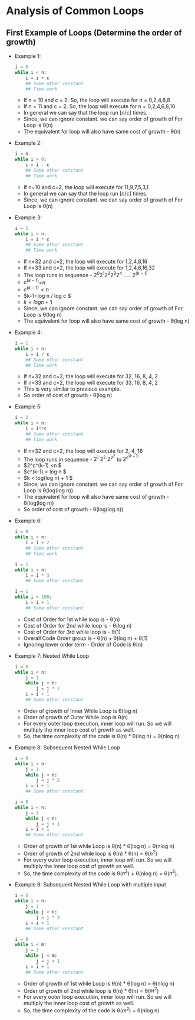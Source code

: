 # **Analysis of Common Loops**  

## First Example of Loops (Determine the order of growth)  
- Example 1:
    ```Python
    i = 0
    while i < n:
        i = i + c
        ## Some other constant
        ## Time work
    ```
    - If n = 10 and c = 2. So, the loop will execute for n = 0,2,4,6,8
    - If n = 11 and c = 2. So, the loop will execute for n = 0,2,4,6,8,10
    - In general we can say that the loop run $[n/c]$ times.
    - Since, we can ignore constant. we can say order of growth of For Loop is θ(n)
    - The equivalent for loop will also have same cost of growth - θ(n)
 
- Example 2:
    ```Python
    i = n
    while i > 0:
        i = i - c
        ## Some other constant
        ## Time work
    ```
    - If n=10 and c=2, the loop will execute for 11,9,7,5,3,1
    - In general we can say that the loop run $[n/c]$ times.
    - Since, we can ignore constant. we can say order of growth of For Loop is θ(n)

- Example 3:
    ```Python
    i = 1
    while i < n:
        i = i * c
        ## Some other constant
        ## Time work
    ```
    - If n=32 and c=2, the loop will execute for 1,2,4,8,16
    - If n=33 and c=2, the loop will execute for 1,2,4,8,16,32
    - The loop runs in sequence - $2^0 2^1 2^2 2^3 2^4$ ..... $2^(k-1)$ 
    - $c^(k-1)$<$n$
    - $c^(k-1)<n$
    - $k-1=log n / log c $
    - $k=log n+1$
    - Since, we can ignore constant. we can say order of growth of For Loop is θ(log n)
    - The equivalent for loop will also have same cost of growth - θ(log n)

- Example 4:
    ```Python
    i = 1
    while i < n:
        i = i / c
        ## Some other constant
        ## Time work
    ```
    - If n=32 and c=2, the loop will execute for 32, 16, 8, 4, 2
    - If n=33 and c=2, the loop will execute for 33, 16, 8, 4, 2
    - This is very similar to previous example.
    - So order of cost of growth - θ(log n)

- Example 5:
    ```Python
    i = 2
    while i < n:
        i = i**c
        ## Some other constant
        ## Time work
    ```
    - If n=32 and c=2, the loop will execute for 2, 4, 16
    - The loop runs in sequence - $2^1$ $2^2$ $2^2^2$ to $2^c^(k-1)$
    - $2^c^(k-1) <n $
    - $c^(k-1) < log n $
    - $k < log(log n) + 1 $
    - Since, we can ignore constant. we can say order of growth of For Loop is θ(log(log n))
    - The equivalent for loop will also have same cost of growth - θ(log(log n))
    - So order of cost of growth - θ(log(log n))

- Example 6:
    ```Python
    i = 0
    while i < n:
        i = i + 2
        ## Some other constant
        ## Time work

    i = 1
    while i < n:
        i = i * 3
        ## Some other constant

    i = 1
    while i < 100:
        i = i + 1
        ## Some other constant
    ```
    - Cost of Order for 1st while loop is - θ(n)
    - Cost of Order for 2nd while loop is - θ(log n)
    - Cost of Order for 3rd while loop is - θ(1)
    - Overall Code Order group is -  θ(n) + θ(log n) + θ(1)
    - Ignoring lower order term  - Order of Code is θ(n)

- Example 7: Nested While Loop
    ```Python
    i = 0
    while i < n:
        j = 1
        while j < n:
            j = j * 2
        i = i + 1
        ## Some other constant
    ```
    - Order of growth of Inner While Loop is θ(log n)
    - Order of growth of Outer While loop is θ(n)
    - For every outer loop execution, inner loop will run. So we will multiply the inner loop cost of growth as well.
    - So, the time complexity of the code is θ(n) * θ(log n) = θ(nlog n)

- Example 8: Subsequent Nested While Loop
    ```Python
    i = 0
    while i < n:
        j = 1
        while j < n:
            j = j * 2
        i = i + 1
        ## Some other constant
    
    i = 0
    while i < n:
        j = 1
        while j < n:
            j = j + 1
        i = i + 1
        ## Some other constant
    ```
    - Order of growth of 1st while Loop is  θ(n) * θ(log n) = θ(nlog n)
    - Order of growth of 2nd while loop is θ(n) * θ(n) = θ($n^2$)
    - For every outer loop execution, inner loop will run. So we will multiply the inner loop cost of growth as well.
    - So, the time complexity of the code is θ($n^2$) + θ(nlog n) = θ($n^2$).

- Example 9: Subsequent Nested While Loop with multiple input
    ```Python
    i = 0
    while i < n:
        j = 1
        while j < n:
            j = j * 2
        i = i + 1
        ## Some other constant
    
    i = 0
    while i < m:
        j = 1
        while j < m:
            j = j + 1
        i = i + 1
        ## Some other constant
    ```
    - Order of growth of 1st while Loop is  θ(n) * θ(log n) = θ(nlog n)
    - Order of growth of 2nd while loop is θ(n) * θ(n) = θ($m^2$)
    - For every outer loop execution, inner loop will run. So we will multiply the inner loop cost of growth as well.
    - So, the time complexity of the code is θ($m^2$) + θ(nlog n)
